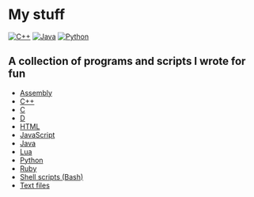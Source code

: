 # My stuff

[![C++](https://github.com/zurg3/my-stuff/workflows/C++/badge.svg?branch=master&event=push)](https://github.com/zurg3/my-stuff/actions)
[![Java](https://github.com/zurg3/my-stuff/workflows/Java/badge.svg?branch=master&event=push)](https://github.com/zurg3/my-stuff/actions)
[![Python](https://github.com/zurg3/my-stuff/workflows/Python/badge.svg?branch=master&event=push)](https://github.com/zurg3/my-stuff/actions)

## A collection of programs and scripts I wrote for fun
- [Assembly](https://github.com/zurg3/my-stuff/tree/master/asm)
- [C++](https://github.com/zurg3/my-stuff/tree/master/cpp)
- [C](https://github.com/zurg3/my-stuff/tree/master/c)
- [D](https://github.com/zurg3/my-stuff/tree/master/d)
- [HTML](https://github.com/zurg3/my-stuff/tree/master/html)
- [JavaScript](https://github.com/zurg3/my-stuff/tree/master/js)
- [Java](https://github.com/zurg3/my-stuff/tree/master/java)
- [Lua](https://github.com/zurg3/my-stuff/tree/master/lua)
- [Python](https://github.com/zurg3/my-stuff/tree/master/python)
- [Ruby](https://github.com/zurg3/my-stuff/tree/master/ruby)
- [Shell scripts (Bash)](https://github.com/zurg3/my-stuff/tree/master/shell-scripts)
- [Text files](https://github.com/zurg3/my-stuff/tree/master/text-files)
